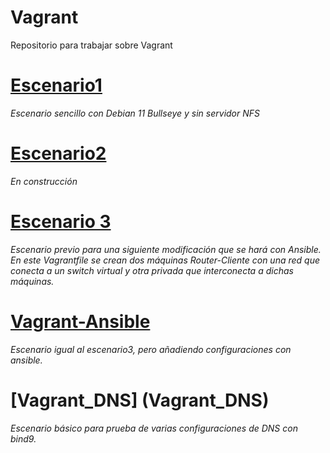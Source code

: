 # Vagrant
Repositorio para trabajar sobre Vagrant

# [Escenario1](escenario1/Vagrantfile)
_Escenario sencillo con Debian 11 Bullseye y sin servidor NFS_

# [Escenario2](escenario2/Vagrantfile)
_En construcción_

# [Escenario 3](escenario3/Vagrantfile)
_Escenario previo para una siguiente modificación que se hará con Ansible. En este Vagrantfile se crean dos máquinas Router-Cliente con una red que conecta a un switch virtual y otra privada que interconecta a dichas máquinas._

# [Vagrant-Ansible](vagrant-ansible(escenario3))
_Escenario igual al escenario3, pero añadiendo configuraciones con ansible._

# [Vagrant_DNS] (Vagrant_DNS)
_Escenario básico para prueba de varias configuraciones de DNS con bind9._
